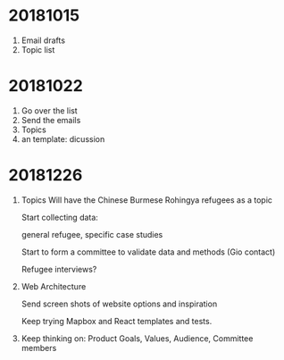 
# 20181015

1. Email drafts
2. Topic list

# 20181022

1. Go over the list
2. Send the emails
3. Topics
4. an template: dicussion



# 20181226

1. Topics
   Will have the Chinese Burmese Rohingya refugees as a topic
   
   Start collecting data: 
   
   	general refugee, specific case studies
      
   Start to form a committee to validate data and methods (Gio contact)
   
   	Refugee interviews?
   


2. Web Architecture 

   Send screen shots of website options and inspiration
   
   Keep trying Mapbox and React templates and tests. 

   
3. Keep thinking on: 
   Product Goals, Values, Audience, Committee members
